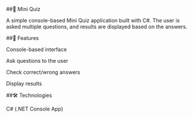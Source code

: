 ##🎯 Mini Quiz

A simple console-based Mini Quiz application built with C#. The user is asked multiple questions, and results are displayed based on the answers.

##🚀 Features

Console-based interface

Ask questions to the user

Check correct/wrong answers

Display results

##🛠 Technologies

C# (.NET Console App)
